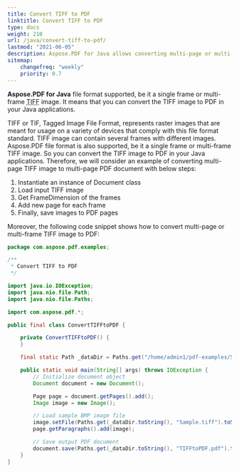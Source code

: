 ```yaml
---
title: Convert TIFF to PDF 
linktitle: Convert TIFF to PDF
type: docs
weight: 210
url: /java/convert-tiff-to-pdf/
lastmod: "2021-06-05"
description: Aspose.PDF for Java allows converting multi-page or multi-frame TIFF images to PDF applications. 
sitemap:
    changefreq: "weekly"
    priority: 0.7
---
```


**Aspose.PDF for Java** file format supported, be it a single frame or multi-frame <abbr title="Tag Image File Format">TIFF</abbr> image. It means that you can convert the TIFF image to PDF in your Java applications. 

TIFF or TIF, Tagged Image File Format, represents raster images that are meant for usage on a variety of devices that comply with this file format standard. TIFF image can contain several frames with different images. Aspose.PDF file format is also supported, be it a single frame or multi-frame TIFF image. So you can convert the TIFF image to PDF in your Java applications. Therefore, we will consider an example of converting multi-page TIFF image to multi-page PDF document with below steps:

1. Instantiate an instance of Document class
1. Load input TIFF image
1. Get FrameDimension of the frames
1. Add new page for each frame
1. Finally, save images to PDF pages

Moreover, the following code snippet shows how to convert multi-page or multi-frame TIFF image to PDF:

```java
package com.aspose.pdf.examples;

/**
 * Convert TIFF to PDF
 */

import java.io.IOException;
import java.nio.file.Path;
import java.nio.file.Paths;

import com.aspose.pdf.*;

public final class ConvertTIFFtoPDF {

    private ConvertTIFFtoPDF() {
    }

    final static Path _dataDir = Paths.get("/home/admin1/pdf-examples/Samples");

    public static void main(String[] args) throws IOException {
        // Initialize document object
        Document document = new Document();

        Page page = document.getPages().add();
        Image image = new Image();

        // Load sample BMP image file
        image.setFile(Paths.get(_dataDir.toString(), "Sample.tiff").toString());
        page.getParagraphs().add(image);

        // Save output PDF document
        document.save(Paths.get(_dataDir.toString(), "TIFFtoPDF.pdf").toString());
    }
}

```

